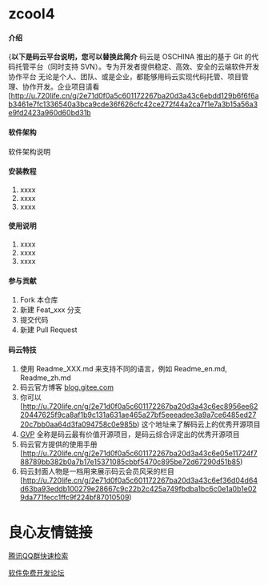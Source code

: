# zcool4

#### 介绍
{**以下是码云平台说明，您可以替换此简介**
码云是 OSCHINA 推出的基于 Git 的代码托管平台（同时支持 SVN）。专为开发者提供稳定、高效、安全的云端软件开发协作平台
无论是个人、团队、或是企业，都能够用码云实现代码托管、项目管理、协作开发。企业项目请看 [http://u.720life.cn/g/2e71d0f0a5c601172267ba20d3a43c6ebdd129b6f6f6ab3461e7fc1336540a3bca9cde36f626cfc42ce272f44a2ca7f1e7a3b15a56a3e9fd2423a960d60bd31b 

#### 软件架构
软件架构说明


#### 安装教程

1.  xxxx
2.  xxxx
3.  xxxx

#### 使用说明

1.  xxxx
2.  xxxx
3.  xxxx

#### 参与贡献

1.  Fork 本仓库
2.  新建 Feat_xxx 分支
3.  提交代码
4.  新建 Pull Request


#### 码云特技

1.  使用 Readme\_XXX.md 来支持不同的语言，例如 Readme\_en.md, Readme\_zh.md
2.  码云官方博客 [blog.gitee.com](http://u.720life.cn/g/4d9d51ba66eeb41dfb9759648c593bf554785fd0e6ab49d2f13e98afcb69bbc7) 
3.  你可以 [http://u.720life.cn/g/2e71d0f0a5c601172267ba20d3a43c6ec8956ee6220447625f9ca8af1b9c131a631ae465a27bf5eeeadee3a9a7ce6485ed2720c7bb0aa64d3fa094758c0e985b)  这个地址来了解码云上的优秀开源项目
4.  [GVP](http://u.720life.cn/g/2e71d0f0a5c601172267ba20d3a43c6eb5ad9b84ebe402667383e4a11c785b2d)  全称是码云最有价值开源项目，是码云综合评定出的优秀开源项目
5.  码云官方提供的使用手册 [http://u.720life.cn/g/2e71d0f0a5c601172267ba20d3a43c6e05e11724f788789bb382b0a7b17e15371085cbbf5470c895be72d67290d51b85) 
6.  码云封面人物是一档用来展示码云会员风采的栏目 [http://u.720life.cn/g/2e71d0f0a5c601172267ba20d3a43c6ef36d04d64d63ba93eddb100279e28667c9c22b2c425a749fbdba1bc6c0e1a0b1e029da771fecc1ffc9f224bf87010509) 



 # 良心友情链接

[腾讯QQ群快速检索](http://u.720life.cn/s/8cf73f7c)

[软件免费开发论坛](http://u.720life.cn/s/bbb01dc0)